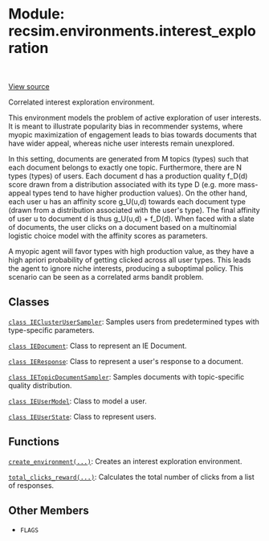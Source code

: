 <div itemscope itemtype="http://developers.google.com/ReferenceObject">
<meta itemprop="name" content="recsim.environments.interest_exploration" />
<meta itemprop="path" content="Stable" />
<meta itemprop="property" content="FLAGS"/>
</div>

# Module: recsim.environments.interest_exploration

<table class="tfo-notebook-buttons tfo-api" align="left">
</table>

<a target="_blank" href="https://github.com/google-research/recsim/environments/interest_exploration.py">View
source</a>

Correlated interest exploration environment.

<!-- Placeholder for "Used in" -->

This environment models the problem of active exploration of user interests. It
is meant to illustrate popularity bias in recommender systems, where myopic
maximization of engagement leads to bias towards documents that have wider
appeal, whereas niche user interests remain unexplored.

In this setting, documents are generated from M topics (types) such that each
document belongs to exactly one topic. Furthermore, there are N types (types) of
users. Each document d has a production quality f_D(d) score drawn from a
distribution associated with its type D (e.g. more mass-appeal types tend to
have higher production values). On the other hand, each user u has an affinity
score g_U(u,d) towards each document type (drawn from a distribution associated
with the user's type). The final affinity of user u to document d is thus
g_U(u,d) + f_D(d). When faced with a slate of documents, the user clicks on a
document based on a multinomial logistic choice model with the affinity scores
as parameters.

A myopic agent will favor types with high production value, as they have a high
apriori probability of getting clicked across all user types. This leads the
agent to ignore niche interests, producing a suboptimal policy. This scenario
can be seen as a correlated arms bandit problem.

## Classes

[`class IEClusterUserSampler`](../../recsim/environments/interest_exploration/IEClusterUserSampler.md):
Samples users from predetermined types with type-specific parameters.

[`class IEDocument`](../../recsim/environments/interest_exploration/IEDocument.md):
Class to represent an IE Document.

[`class IEResponse`](../../recsim/environments/interest_exploration/IEResponse.md):
Class to represent a user's response to a document.

[`class IETopicDocumentSampler`](../../recsim/environments/interest_exploration/IETopicDocumentSampler.md):
Samples documents with topic-specific quality distribution.

[`class IEUserModel`](../../recsim/environments/interest_exploration/IEUserModel.md):
Class to model a user.

[`class IEUserState`](../../recsim/environments/interest_exploration/IEUserState.md):
Class to represent users.

## Functions

[`create_environment(...)`](../../recsim/environments/interest_exploration/create_environment.md):
Creates an interest exploration environment.

[`total_clicks_reward(...)`](../../recsim/environments/interest_exploration/total_clicks_reward.md):
Calculates the total number of clicks from a list of responses.

## Other Members

*   `FLAGS` <a id="FLAGS"></a>
